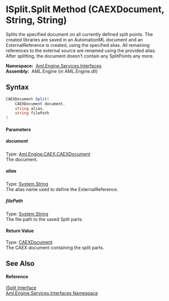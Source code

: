 ISplit.Split Method (CAEXDocument, String, String)
==================================================
Splits the specified document on all currently defined split points. The created libraries are saved in an AutomationML document and an ExternalReference is created, using the specified alias. All remaining references to the external source are renamed using the provided alias. After splitting, the document doesn't contain any SplitPoints any more.

  **Namespace:**  [Aml.Engine.Services.Interfaces][1]  
  **Assembly:**  AML.Engine (in AML.Engine.dll)

Syntax
------

```csharp
CAEXDocument Split(
	CAEXDocument document,
	string alias,
	string filePath
)
```

#### Parameters

##### *document*
Type: [Aml.Engine.CAEX.CAEXDocument][2]  
The document.

##### *alias*
Type: [System.String][3]  
The alias name used to define the ExternalReference.

##### *filePath*
Type: [System.String][3]  
The file path to the saved Split parts.

#### Return Value
Type: [CAEXDocument][2]  
The CAEX document containing the split parts. 

See Also
--------

#### Reference
[ISplit Interface][4]  
[Aml.Engine.Services.Interfaces Namespace][1]  

[1]: ../README.md
[2]: ../../Aml.Engine.CAEX/CAEXDocument/README.md
[3]: https://docs.microsoft.com/dotnet/api/system.string
[4]: README.md
[5]: https://www.automationml.org
[6]: ../../icons/logoShade.png
